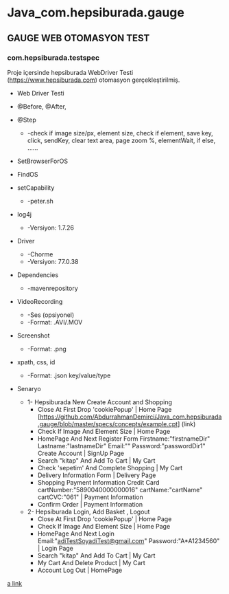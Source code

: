 # Java_com.hepsiburada.gauge


## GAUGE WEB OTOMASYON TEST


### com.hepsiburada.testspec


Proje içersinde hepsiburada WebDriver Testi (https://www.hepsiburada.com) otomasyon gerçekleştirilmiş.


* Web Driver Testi
* @Before, @After,   
* @Step
   * -check if image size/px, element size, check if element, save key, click, sendKey, clear text area, page zoom %, elementWait, if else, ......
* SetBrowserForOS
* FindOS
* setCapability 
   * -peter.sh
* log4j 
   * -Versiyon: 1.7.26
* Driver 
   * -Chorme 
   * -Versiyon: 77.0.38
* Dependencies
   * -mavenrepository
* VideoRecording 
   * -Ses (opsiyonel) 
   * -Format: .AVI/.MOV
* Screenshot 
   * -Format: .png
* xpath, css, id 
   * -Format: .json key/value/type



* Senaryo
   * 1- Hepsiburada New Create Account and Shopping
      * Close At First Drop 'cookiePopup' | Home Page [https://github.com/AbdurrahmanDemirci/Java_com.hepsiburada.gauge/blob/master/specs/concepts/example.cpt] (link)
      * Check If Image And Element Size | Home Page
      * HomePage And Next Register Form Firstname:"firstnameDir" Lastname:"lastnameDir" Email:"" Password:"passwordDir1" Create Account | SignUp Page
      * Search "kitap" And Add To Cart | My Cart
      * Check 'sepetim' And Complete Shopping | My Cart
      * Delivery Information Form | Delivery Page
      * Shopping Payment Information Credit Card cartNumber:"5890040000000016" cartName:"cartName" cartCVC:"061" | Payment    Information
      * Confirm Order | Payment Information
   * 2- Hepsiburada Login, Add Basket , Logout
      * Close At First Drop 'cookiePopup' | Home Page
      * Check If Image And Element Size | Home Page
      * HomePage And Next Login Email:"adiTestSoyadiTest@gmail.com" Password:"A*A1234560" | Login Page
      * Search "kitap" And Add To Cart | My Cart
      * My Cart And Delete Product | My Cart
      * Account Log Out | HomePage



[a link](https://github.com/user/repo/blob/branch/other_file.md)
